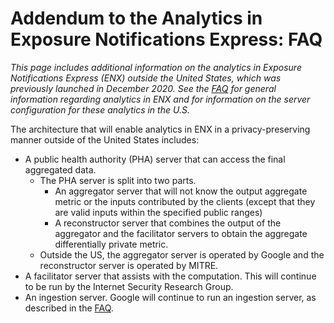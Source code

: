 # Addendum to the Analytics in Exposure Notifications Express: FAQ

_This page includes additional information on the analytics in Exposure Notifications Express (ENX) outside the United States, which was previously launched in December 2020. See the [FAQ](enexpress-analytics-faq.md) for general information regarding analytics in ENX and for information on the server configuration for these analytics in the U.S._

The architecture that will enable analytics in ENX in a privacy-preserving manner outside of the United States includes:

- A public health authority (PHA) server that can access the final aggregated data.
    - The PHA server is split into two parts.
        - An aggregator server that will not know the output aggregate metric or the inputs contributed by the clients (except that they are valid inputs within the specified public ranges)
        - A reconstructor server that combines the output of the aggregator and the facilitator servers to obtain the aggregate differentially private metric.
    - Outside the US, the aggregator server is operated by Google and the reconstructor server is operated by MITRE.
- A facilitator server that assists with the computation. This will continue to be run by the Internet Security Research Group.
- An ingestion server. Google will continue to run an ingestion server, as described in the [FAQ](enexpress-analytics-faq.md).
